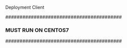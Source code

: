 Deployment Client

#########################################
###       MUST RUN ON CENTOS7         ###
#########################################


